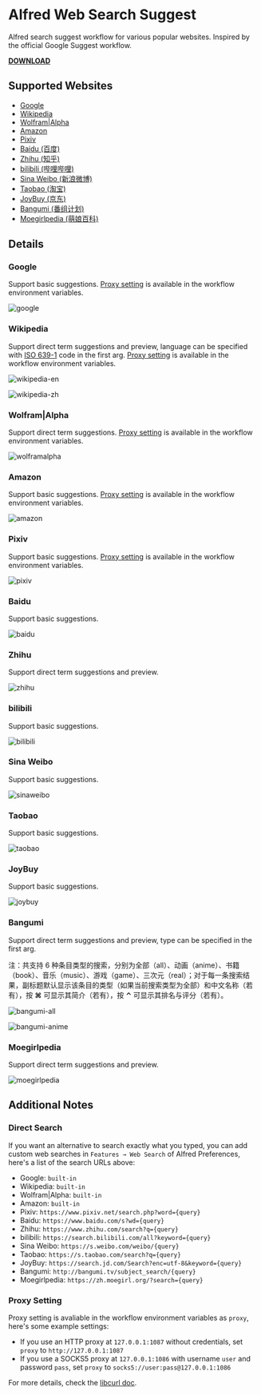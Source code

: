 # Alfred Web Search Suggest

Alfred search suggest workflow for various popular websites. Inspired by the official Google Suggest workflow.

[**DOWNLOAD**](https://github.com/AkikoZ/alfred-web-search-suggest/releases)

## Supported Websites

* [Google](#google)
* [Wikipedia](#wikipedia)
* [Wolfram|Alpha](#wolframalpha)
* [Amazon](#amazon)
* [Pixiv](#pixiv)
* [Baidu (百度)](#baidu)
* [Zhihu (知乎)](#zhihu)
* [bilibili (哔哩哔哩)](#bilibili)
* [Sina Weibo (新浪微博)](#sina-weibo)
* [Taobao (淘宝)](#taobao)
* [JoyBuy (京东)](#joybuy)
* [Bangumi (番组计划)](#bangumi)
* [Moegirlpedia (萌娘百科)](#moegirlpedia)

## Details

### Google

Support basic suggestions. [Proxy setting](#proxy-setting) is available in the workflow environment variables.

![google](screenshots/google.png)

### Wikipedia

Support direct term suggestions and preview, language can be specified with [ISO 639-1](https://en.wikipedia.org/wiki/ISO_639-1) code in the first arg. [Proxy setting](#proxy-setting) is available in the workflow environment variables.

![wikipedia-en](screenshots/wikipedia-en.png)

![wikipedia-zh](screenshots/wikipedia-zh.png)

### Wolfram|Alpha

Support direct term suggestions. [Proxy setting](#proxy-setting) is available in the workflow environment variables.

![wolframalpha](screenshots/wolframalpha.png)

### Amazon

Support basic suggestions. [Proxy setting](#proxy-setting) is available in the workflow environment variables.

![amazon](screenshots/amazon.png)

### Pixiv

Support basic suggestions. [Proxy setting](#proxy-setting) is available in the workflow environment variables.

![pixiv](screenshots/pixiv.png)

### Baidu

Support basic suggestions.

![baidu](screenshots/baidu.png)

### Zhihu

Support direct term suggestions and preview.

![zhihu](screenshots/zhihu.png)

### bilibili

Support basic suggestions.

![bilibili](screenshots/bilibili.png)

### Sina Weibo

Support basic suggestions.

![sinaweibo](screenshots/sinaweibo.png)

### Taobao

Support basic suggestions.

![taobao](screenshots/taobao.png)

### JoyBuy

Support basic suggestions.

![joybuy](screenshots/joybuy.png)

### Bangumi

Support direct term suggestions and preview, type can be specified in the first arg.

注：共支持 6 种条目类型的搜索，分别为全部（all）、动画（anime）、书籍（book）、音乐（music）、游戏（game）、三次元（real）；对于每一条搜索结果，副标题默认显示该条目的类型（如果当前搜索类型为全部）和中文名称（若有），按 **⌘** 可显示其简介（若有），按 **⌃** 可显示其排名与评分（若有）。

![bangumi-all](screenshots/bangumi-all.png)

![bangumi-anime](screenshots/bangumi-anime.png)

### Moegirlpedia

Support direct term suggestions and preview.

![moegirlpedia](screenshots/moegirlpedia.png)

## Additional Notes

### Direct Search

If you want an alternative to search exactly what you typed, you can add custom web searches in `Features → Web Search` of Alfred Preferences, here's a list of the search URLs above:

* Google: `built-in`
* Wikipedia: `built-in`
* Wolfram|Alpha: `built-in`
* Amazon: `built-in`
* Pixiv: `https://www.pixiv.net/search.php?word={query}`
* Baidu: `https://www.baidu.com/s?wd={query}`
* Zhihu: `https://www.zhihu.com/search?q={query}`
* bilibili: `https://search.bilibili.com/all?keyword={query}`
* Sina Weibo: `https://s.weibo.com/weibo/{query}`
* Taobao: `https://s.taobao.com/search?q={query}`
* JoyBuy: `https://search.jd.com/Search?enc=utf-8&keyword={query}`
* Bangumi: `http://bangumi.tv/subject_search/{query}`
* Moegirlpedia: `https://zh.moegirl.org/?search={query}`

### Proxy Setting

Proxy setting is avaliable in the workflow environment variables as `proxy`, here's some example settings:

* If you use an HTTP proxy at `127.0.0.1:1087` without credentials, set `proxy` to `http://127.0.0.1:1087`
* If you use a SOCKS5 proxy at `127.0.0.1:1086` with username `user` and password `pass`, set `proxy` to `socks5://user:pass@127.0.0.1:1086`

For more details, check the [libcurl doc](https://curl.haxx.se/libcurl/c/CURLOPT_PROXY.html).
